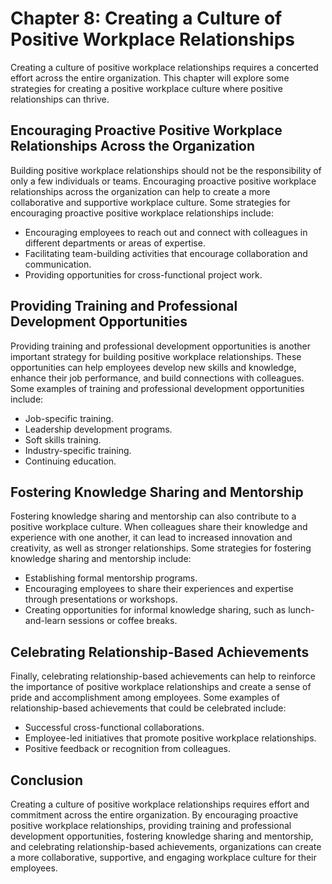 Chapter 8: Creating a Culture of Positive Workplace Relationships
=================================================================

Creating a culture of positive workplace relationships requires a concerted effort across the entire organization. This chapter will explore some strategies for creating a positive workplace culture where positive relationships can thrive.

Encouraging Proactive Positive Workplace Relationships Across the Organization
------------------------------------------------------------------------------

Building positive workplace relationships should not be the responsibility of only a few individuals or teams. Encouraging proactive positive workplace relationships across the organization can help to create a more collaborative and supportive workplace culture. Some strategies for encouraging proactive positive workplace relationships include:

* Encouraging employees to reach out and connect with colleagues in different departments or areas of expertise.
* Facilitating team-building activities that encourage collaboration and communication.
* Providing opportunities for cross-functional project work.

Providing Training and Professional Development Opportunities
-------------------------------------------------------------

Providing training and professional development opportunities is another important strategy for building positive workplace relationships. These opportunities can help employees develop new skills and knowledge, enhance their job performance, and build connections with colleagues. Some examples of training and professional development opportunities include:

* Job-specific training.
* Leadership development programs.
* Soft skills training.
* Industry-specific training.
* Continuing education.

Fostering Knowledge Sharing and Mentorship
------------------------------------------

Fostering knowledge sharing and mentorship can also contribute to a positive workplace culture. When colleagues share their knowledge and experience with one another, it can lead to increased innovation and creativity, as well as stronger relationships. Some strategies for fostering knowledge sharing and mentorship include:

* Establishing formal mentorship programs.
* Encouraging employees to share their experiences and expertise through presentations or workshops.
* Creating opportunities for informal knowledge sharing, such as lunch-and-learn sessions or coffee breaks.

Celebrating Relationship-Based Achievements
-------------------------------------------

Finally, celebrating relationship-based achievements can help to reinforce the importance of positive workplace relationships and create a sense of pride and accomplishment among employees. Some examples of relationship-based achievements that could be celebrated include:

* Successful cross-functional collaborations.
* Employee-led initiatives that promote positive workplace relationships.
* Positive feedback or recognition from colleagues.

Conclusion
----------

Creating a culture of positive workplace relationships requires effort and commitment across the entire organization. By encouraging proactive positive workplace relationships, providing training and professional development opportunities, fostering knowledge sharing and mentorship, and celebrating relationship-based achievements, organizations can create a more collaborative, supportive, and engaging workplace culture for their employees.
